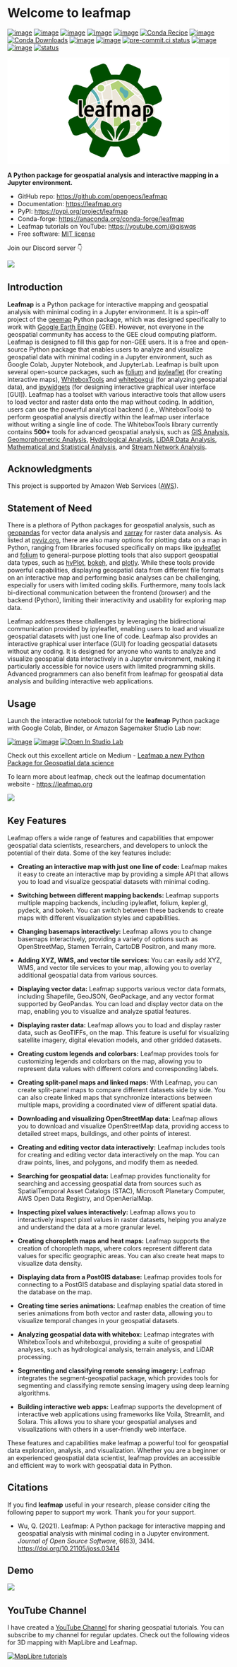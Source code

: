 # Welcome to leafmap

[![image](https://studiolab.sagemaker.aws/studiolab.svg)](https://studiolab.sagemaker.aws/import/github/opengeos/leafmap/blob/master/examples/notebooks/00_key_features.ipynb)
[![image](https://colab.research.google.com/assets/colab-badge.svg)](https://colab.research.google.com/github/opengeos/leafmap/blob/master)
[![image](https://mybinder.org/badge_logo.svg)](https://mybinder.org/v2/gh/opengeos/leafmap/HEAD)
[![image](https://img.shields.io/pypi/v/leafmap.svg)](https://pypi.python.org/pypi/leafmap)
[![image](https://static.pepy.tech/badge/leafmap)](https://pepy.tech/project/leafmap)
[![Conda Recipe](https://img.shields.io/badge/recipe-leafmap-green.svg)](https://github.com/conda-forge/leafmap-feedstock)
[![image](https://img.shields.io/conda/vn/conda-forge/leafmap.svg)](https://anaconda.org/conda-forge/leafmap)
[![Conda Downloads](https://img.shields.io/conda/dn/conda-forge/leafmap.svg)](https://anaconda.org/conda-forge/leafmap)
[![image](https://github.com/opengeos/leafmap/workflows/docs/badge.svg)](https://leafmap.org)
[![image](https://github.com/opengeos/leafmap/workflows/Linux%20build/badge.svg)](https://github.com/opengeos/leafmap/actions)
[![pre-commit.ci status](https://results.pre-commit.ci/badge/github/opengeos/leafmap/master.svg)](https://results.pre-commit.ci/latest/github/opengeos/leafmap/master)
[![image](https://img.shields.io/badge/License-MIT-yellow.svg)](https://opensource.org/licenses/MIT)
[![image](https://img.shields.io/badge/YouTube-Channel-red)](https://youtube.com/@giswqs)
[![status](https://joss.theoj.org/papers/10.21105/joss.03414/status.svg)](https://doi.org/10.21105/joss.03414)

[![logo](https://raw.githubusercontent.com/opengeos/leafmap/master/docs/assets/logo_rect.png)](https://github.com/opengeos/leafmap/blob/master/docs/assets/logo.png)

**A Python package for geospatial analysis and interactive mapping in a Jupyter environment.**

-   GitHub repo: <https://github.com/opengeos/leafmap>
-   Documentation: <https://leafmap.org>
-   PyPI: <https://pypi.org/project/leafmap>
-   Conda-forge: <https://anaconda.org/conda-forge/leafmap>
-   Leafmap tutorials on YouTube: <https://youtube.com/@giswqs>
-   Free software: [MIT license](https://opensource.org/licenses/MIT)

Join our Discord server 👇

[![](https://dcbadge.limes.pink/api/server/https://discord.gg/UgZecTUq5P)](https://discord.gg/UgZecTUq5P)

## Introduction

**Leafmap** is a Python package for interactive mapping and geospatial analysis with minimal coding in a Jupyter environment. It is a spin-off project of the [geemap](https://geemap.org) Python package, which was designed specifically to work with [Google Earth Engine](https://earthengine.google.com) (GEE). However, not everyone in the geospatial community has access to the GEE cloud computing platform. Leafmap is designed to fill this gap for non-GEE users. It is a free and open-source Python package that enables users to analyze and visualize geospatial data with minimal coding in a Jupyter environment, such as Google Colab, Jupyter Notebook, and JupyterLab. Leafmap is built upon several open-source packages, such as [folium](https://github.com/python-visualization/folium) and [ipyleaflet](https://github.com/jupyter-widgets/ipyleaflet) (for creating interactive maps), [WhiteboxTools](https://github.com/jblindsay/whitebox-tools) and [whiteboxgui](https://github.com/opengeos/whiteboxgui) (for analyzing geospatial data), and [ipywidgets](https://github.com/jupyter-widgets/ipywidgets) (for designing interactive graphical user interface [GUI]). Leafmap has a toolset with various interactive tools that allow users to load vector and raster data onto the map without coding. In addition, users can use the powerful analytical backend (i.e., WhiteboxTools) to perform geospatial analysis directly within the leafmap user interface without writing a single line of code. The WhiteboxTools library currently contains **500+** tools for advanced geospatial analysis, such as [GIS Analysis](https://jblindsay.github.io/wbt_book/available_tools/gis_analysis.html), [Geomorphometric Analysis](https://jblindsay.github.io/wbt_book/available_tools/geomorphometric_analysis.html), [Hydrological Analysis](https://jblindsay.github.io/wbt_book/available_tools/hydrological_analysis.html), [LiDAR Data Analysis](https://jblindsay.github.io/wbt_book/available_tools/lidar_tools.html), [Mathematical and Statistical Analysis](https://jblindsay.github.io/wbt_book/available_tools/mathand_stats_tools.html), and [Stream Network Analysis](https://jblindsay.github.io/wbt_book/available_tools/stream_network_analysis.html).

## Acknowledgments

This project is supported by Amazon Web Services ([AWS](https://aws.amazon.com)).

## Statement of Need

There is a plethora of Python packages for geospatial analysis, such as [geopandas](https://geopandas.org) for vector data analysis and [xarray](https://docs.xarray.dev) for raster data analysis. As listed at [pyviz.org](https://pyviz.org), there are also many options for plotting data on a map in Python, ranging from libraries focused specifically on maps like [ipyleaflet](https://ipyleaflet.readthedocs.io) and [folium](https://python-visualization.github.io/folium) to general-purpose plotting tools that also support geospatial data types, such as [hvPlot](https://hvplot.pyviz.org), [bokeh](http://bokeh.org), and [plotly](https://plotly.com/python). While these tools provide powerful capabilities, displaying geospatial data from different file formats on an interactive map and performing basic analyses can be challenging, especially for users with limited coding skills. Furthermore, many tools lack bi-directional communication between the frontend (browser) and the backend (Python), limiting their interactivity and usability for exploring map data.

Leafmap addresses these challenges by leveraging the bidirectional communication provided by ipyleaflet, enabling users to load and visualize geospatial datasets with just one line of code. Leafmap also provides an interactive graphical user interface (GUI) for loading geospatial datasets without any coding. It is designed for anyone who wants to analyze and visualize geospatial data interactively in a Jupyter environment, making it particularly accessible for novice users with limited programming skills. Advanced programmers can also benefit from leafmap for geospatial data analysis and building interactive web applications.

## Usage

Launch the interactive notebook tutorial for the **leafmap** Python package with Google Colab, Binder, or Amazon Sagemaker Studio Lab now:

[![image](https://colab.research.google.com/assets/colab-badge.svg)](https://colab.research.google.com/github/opengeos/leafmap/blob/master)
[![image](https://mybinder.org/badge_logo.svg)](https://mybinder.org/v2/gh/opengeos/leafmap/HEAD)
[![Open In Studio Lab](https://studiolab.sagemaker.aws/studiolab.svg)](https://studiolab.sagemaker.aws/import/github/opengeos/leafmap/blob/master/examples/notebooks/00_key_features.ipynb)

Check out this excellent article on Medium - [Leafmap a new Python Package for Geospatial data science](https://link.medium.com/HRRKDcynYgb)

To learn more about leafmap, check out the leafmap documentation website - <https://leafmap.org>

![](https://i.imgur.com/abd8pTH.gif)

## Key Features

Leafmap offers a wide range of features and capabilities that empower geospatial data scientists, researchers, and developers to unlock the potential of their data. Some of the key features include:

-   **Creating an interactive map with just one line of code:** Leafmap makes it easy to create an interactive map by providing a simple API that allows you to load and visualize geospatial datasets with minimal coding.

-   **Switching between different mapping backends:** Leafmap supports multiple mapping backends, including ipyleaflet, folium, kepler.gl, pydeck, and bokeh. You can switch between these backends to create maps with different visualization styles and capabilities.

-   **Changing basemaps interactively:** Leafmap allows you to change basemaps interactively, providing a variety of options such as OpenStreetMap, Stamen Terrain, CartoDB Positron, and many more.

-   **Adding XYZ, WMS, and vector tile services:** You can easily add XYZ, WMS, and vector tile services to your map, allowing you to overlay additional geospatial data from various sources.

-   **Displaying vector data:** Leafmap supports various vector data formats, including Shapefile, GeoJSON, GeoPackage, and any vector format supported by GeoPandas. You can load and display vector data on the map, enabling you to visualize and analyze spatial features.

-   **Displaying raster data:** Leafmap allows you to load and display raster data, such as GeoTIFFs, on the map. This feature is useful for visualizing satellite imagery, digital elevation models, and other gridded datasets.

-   **Creating custom legends and colorbars:** Leafmap provides tools for customizing legends and colorbars on the map, allowing you to represent data values with different colors and corresponding labels.

-   **Creating split-panel maps and linked maps:** With Leafmap, you can create split-panel maps to compare different datasets side by side. You can also create linked maps that synchronize interactions between multiple maps, providing a coordinated view of different spatial data.

-   **Downloading and visualizing OpenStreetMap data:** Leafmap allows you to download and visualize OpenStreetMap data, providing access to detailed street maps, buildings, and other points of interest.

-   **Creating and editing vector data interactively:** Leafmap includes tools for creating and editing vector data interactively on the map. You can draw points, lines, and polygons, and modify them as needed.

-   **Searching for geospatial data:** Leafmap provides functionality for searching and accessing geospatial data from sources such as SpatialTemporal Asset Catalogs (STAC), Microsoft Planetary Computer, AWS Open Data Registry, and OpenAerialMap.

-   **Inspecting pixel values interactively:** Leafmap allows you to interactively inspect pixel values in raster datasets, helping you analyze and understand the data at a more granular level.

-   **Creating choropleth maps and heat maps:** Leafmap supports the creation of choropleth maps, where colors represent different data values for specific geographic areas. You can also create heat maps to visualize data density.

-   **Displaying data from a PostGIS database:** Leafmap provides tools for connecting to a PostGIS database and displaying spatial data stored in the database on the map.

-   **Creating time series animations:** Leafmap enables the creation of time series animations from both vector and raster data, allowing you to visualize temporal changes in your geospatial datasets.

-   **Analyzing geospatial data with whitebox:** Leafmap integrates with WhiteboxTools and whiteboxgui, providing a suite of geospatial analyses, such as hydrological analysis, terrain analysis, and LiDAR processing.

-   **Segmenting and classifying remote sensing imagery:** Leafmap integrates the segment-geospatial package, which provides tools for segmenting and classifying remote sensing imagery using deep learning algorithms.

-   **Building interactive web apps:** Leafmap supports the development of interactive web applications using frameworks like Voila, Streamlit, and Solara. This allows you to share your geospatial analyses and visualizations with others in a user-friendly web interface.

These features and capabilities make leafmap a powerful tool for geospatial data exploration, analysis, and visualization. Whether you are a beginner or an experienced geospatial data scientist, leafmap provides an accessible and efficient way to work with geospatial data in Python.

## Citations

If you find **leafmap** useful in your research, please consider citing the following paper to support my work. Thank you for your support.

-   Wu, Q. (2021). Leafmap: A Python package for interactive mapping and geospatial analysis with minimal coding in a Jupyter environment. _Journal of Open Source Software_, 6(63), 3414. <https://doi.org/10.21105/joss.03414>

## Demo

![](https://assets.gishub.org/images/leafmap_demo.gif)

## YouTube Channel

I have created a [YouTube Channel](https://youtube.com/@giswqs) for sharing geospatial tutorials. You can subscribe to my channel for regular updates. Check out the following videos for 3D mapping with MapLibre and Leafmap.

[![MapLibre tutorials](https://assets.gishub.org/images/maplibre-tutorials.png)](https://bit.ly/maplibre)
